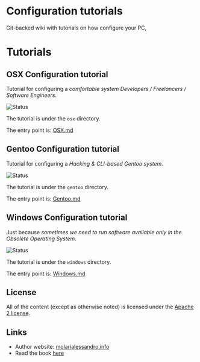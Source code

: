 # Configuration tutorials

Git-backed wiki with tutorials on how configure your PC,

# Tutorials

## OSX Configuration tutorial

Tutorial for configuring a *comfortable system Developers / Freelancers / Software Engineers*.

![Status](http://img.shields.io/badge/status-OK-green.svg)

The tutorial is under the `osx` directory.

The entry point is: [OSX.md](./osx/osx.md)

## Gentoo Configuration tutorial

Tutorial for configuring a *Hacking & CLI-based Gentoo system*.

![Status](http://img.shields.io/badge/status-TODO-yellow.svg)

The tutorial is under the `gentoo` directory.

The entry point is: [Gentoo.md](./gentoo/gentoo.md)

## Windows Configuration tutorial

Just because *sometimes we need to run software available only in the Obsolete Operating System*.

![Status](http://img.shields.io/badge/status-OK-green.svg)

The tutorial is under the `windows` directory.

The entry point is: [Windows.md](./windows/windows.md)

## License

All of the content (except as otherwise noted) is licensed under the [Apache 2 license](LICENSE).

## Links

* Author website: [molarialessandro.info](https://molarialessandro.info)
* Read the book [here](http://alem0lars.gitbooks.io/configuration-tutorials)
